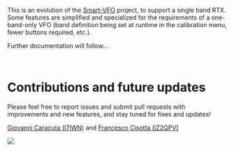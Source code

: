 This is an evolution of the [Smart-VFO](https://github.com/fcisotta/smart-vfo) project, to support a single band RTX.
Some features are simplified and specialized for the requirements of a one-band-only VFO (band definition being set at runtime in the calibration menu, fewer buttons required, etc.).

Further documentation will follow...

<br/>

# Contributions and future updates
Please feel free to report issues and submit pull requests with improvements and new features, and stay tuned for fixes and updates!


[Giovanni Caracuta (I7IWN)](mailto:g.caracuta@libero.it) and [Francesco Cisotta (IZ2QPV)](mailto:francesco@cisotta.com)

<img src="https://openbbs.it/eod?id=f80c7604" />
